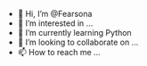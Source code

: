 - 👋 Hi, I’m @Fearsona
- 👀 I’m interested in ...
- 🌱 I’m currently learning Python
- 💞️ I’m looking to collaborate on ...
- 📫 How to reach me ...

<!---
Fearsona/Fearsona is a ✨ special ✨ repository because its `README.md` (this file) appears on your GitHub profile.
You can click the Preview link to take a look at your changes.
--->
